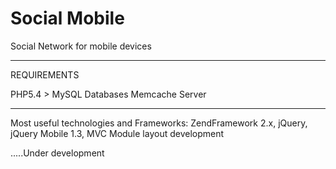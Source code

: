 Social Mobile
=============

Social Network for mobile devices 

--------------------------------------------
REQUIREMENTS

PHP5.4 >
MySQL Databases
Memcache Server

-------------------------------------------
Most useful technologies and Frameworks: ZendFramework 2.x, jQuery, jQuery Mobile 1.3, MVC Module layout development

.....Under development

